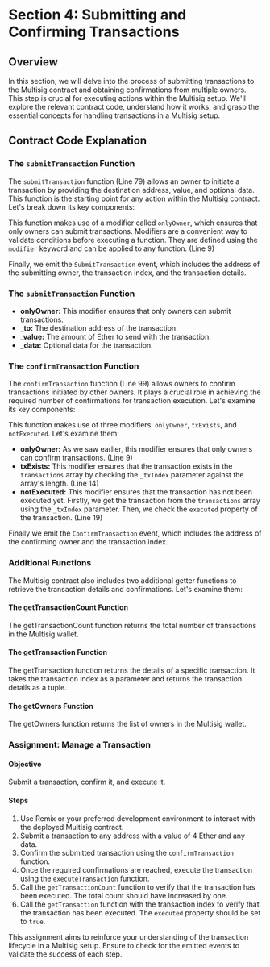 # Section 4: Submitting and Confirming Transactions

## Overview
In this section, we will delve into the process of submitting transactions to the Multisig contract and obtaining confirmations from multiple owners. This step is crucial for executing actions within the Multisig setup. We'll explore the relevant contract code, understand how it works, and grasp the essential concepts for handling transactions in a Multisig setup.

## Contract Code Explanation

### The `submitTransaction` Function
The `submitTransaction` function  (Line 79) allows an owner to initiate a transaction by providing the destination address, value, and optional data. This function is the starting point for any action within the Multisig contract. Let's break down its key components:

This function makes use of a modifier called `onlyOwner`, which ensures that only owners can submit transactions. 
Modifiers are a convenient way to validate conditions before executing a function. They are defined using the `modifier` keyword and can be applied to any function.  (Line 9)

Finally, we emit the `SubmitTransaction` event, which includes the address of the submitting owner, the transaction index, and the transaction details.

### The `submitTransaction` Function 

- **onlyOwner:** This modifier ensures that only owners can submit transactions.
- **_to:** The destination address of the transaction.
- **_value:** The amount of Ether to send with the transaction.
- **_data:** Optional data for the transaction.

### The `confirmTransaction` Function

The `confirmTransaction` function  (Line 99) allows owners to confirm transactions initiated by other owners. It plays a crucial role in achieving the required number of confirmations for transaction execution. Let's examine its key components:

This function makes use of three modifiers: `onlyOwner`, `txExists`, and `notExecuted`. Let's examine them:
- **onlyOwner:** As we saw earlier, this modifier ensures that only owners can confirm transactions. (Line 9)
- **txExists:** This modifier ensures that the transaction exists in the `transactions` array by checking the `_txIndex` parameter against the array's length.  (Line 14)
- **notExecuted:** This modifier ensures that the transaction has not been executed yet. Firstly, we get the transaction from the `transactions` array using the `_txIndex` parameter. Then, we check the `executed` property of the transaction. (Line 19)


Finally we emit the `ConfirmTransaction` event, which includes the address of the confirming owner and the transaction index.

### Additional Functions

The Multisig contract also includes two additional getter functions to retrieve the transaction details and confirmations. Let's examine them:

#### The getTransactionCount Function
The getTransactionCount function returns the total number of transactions in the Multisig wallet.

#### The getTransaction Function
The getTransaction function returns the details of a specific transaction. It takes the transaction index as a parameter and returns the transaction details as a tuple.

#### The getOwners Function

The getOwners function returns the list of owners in the Multisig wallet.

### Assignment: Manage a Transaction

#### Objective
Submit a transaction, confirm it, and execute it.

#### Steps
1. Use Remix or your preferred development environment to interact with the deployed Multisig contract.
2. Submit a transaction to any address with a value of 4 Ether and any data.
3. Confirm the submitted transaction using the `confirmTransaction` function.
4. Once the required confirmations are reached, execute the transaction using the `executeTransaction` function.
5. Call the `getTransactionCount` function to verify that the transaction has been executed. The total count should have increased by one.
6. Call the `getTransaction` function with the transaction index to verify that the transaction has been executed. The `executed` property should be set to `true`.

This assignment aims to reinforce your understanding of the transaction lifecycle in a Multisig setup. Ensure to check for the emitted events to validate the success of each step.

